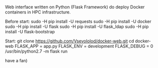 Web interface written on Python (Flask Framework) do deploy Docker containers in HPC infrastructure.

Before start:
sudo -H pip install -U requests
sudo -H pip install -U docker
sudo -H pip install -U flask
sudo -H pip install -U flask_ldap
sudo -H pip install -U flask-bootstrap

Start:
git clone https://github.com/Vsevololod/docker-web.git
cd docker-web
FLASK_APP = app.py
FLASK_ENV = development
FLASK_DEBUG = 0
/usr/bin/python2.7 -m flask run

have a fan)